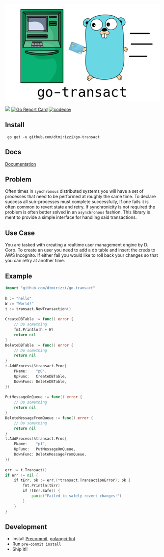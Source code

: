 
![](assets/logo.png)

![](https://github.com/dtmirizzi/go-transact/workflows/test/badge.svg)
[![Go Report Card](https://goreportcard.com/badge/github.com/dtmirizzi/go-transact)](https://goreportcard.com/report/github.com/dtmirizzi/go-transact)
[![codecov](https://codecov.io/gh/dtmirizzi/go-transact/branch/master/graph/badge.svg?token=RF05N77J6O)](https://codecov.io/gh/dtmirizzi/go-transact)

## Install 
```$xslt
 go get -u github.com/dtmirizzi/go-transact
```
## Docs 
[Documentation](https://pkg.go.dev/github.com/dtmirizzi/go-transact/pkg)
## Problem
Often times in `synchronous` distributed systems you will have a set of processes 
that need to be performed at roughly the same time. 
To declare success all sub-processes must complete successfully, 
If one fails it is often common to revert state and retry. 
If synchronicity is not required the problem
is often better solved in an `asynchronous` fashion. This library is ment to provide a simple interface for handling said transactions.  

## Use Case
You are tasked with creating a realtime user management engine by D. Corp.
To create an user you need to add a db table and insert the creds to AWS Incognito.
If either fail you would like to roll back your changes so that you can retry at another time.  

## Example 
```go
import "github.com/dtmirizzi/go-transact"

h := "hello"
W := "World!"
t := transact.NewTransaction()

CreateDBTable := func() error {
    // Do something
    fmt.Println(h + W)
    return nil
}
DeleteDBTable := func() error {
    // Do something
    return nil
}
t.AddProcess(&transact.Proc{
    PName:    "p0",
    UpFunc:   CreateDBTable,
    DownFunc: DeleteDBTable,
})

PutMessageOnQueue := func() error {
    // Do something
    return nil
}
DeleteMessageFromQueue := func() error {
    // Do something
    return nil
}
t.AddProcess(&transact.Proc{
    PName:    "p1",
    UpFunc:   PutMessageOnQueue,
    DownFunc: DeleteMessageFromQueue,
})

err := t.Transact()
if err != nil {
    if tErr, ok := err.(*transact.TransactionError); ok {
        fmt.Println(tErr)
        if !tErr.Safe() {
            panic("Failed to safely revert changes!")
        }
    }
}
```
## Development
- Install [Precommit](https://pre-commit.com/),
  [golangci-lint](https://github.com/golangci/golangci-lint).
- Run ```pre-commit install```
- Ship it!! 
